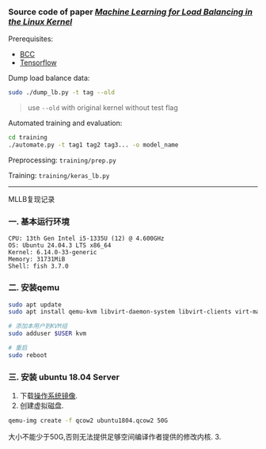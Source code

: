 ### Source code of paper [*Machine Learning for Load Balancing in the Linux Kernel*](https://doi.org/10.1145/3409963.3410492)

Prerequisites:

- [BCC](https://github.com/iovisor/bcc)
- [Tensorflow](https://www.tensorflow.org/)


Dump load balance data:
``` bash
sudo ./dump_lb.py -t tag --old
```
> use `--old` with original kernel without test flag


Automated training and evaluation:
```bash 
cd training
./automate.py -t tag1 tag2 tag3... -o model_name
```

Preprocessing: `training/prep.py`

Training: `training/keras_lb.py`


---
MLLB复现记录

### 一. 基本运行环境
```text
CPU: 13th Gen Intel i5-1335U (12) @ 4.600GHz
OS: Ubuntu 24.04.3 LTS x86_64
Kernel: 6.14.0-33-generic
Memory: 31731MiB
Shell: fish 3.7.0
```

### 二. 安装qemu
```bash
sudo apt update
sudo apt install qemu-kvm libvirt-daemon-system libvirt-clients virt-manager

# 添加本用户到KVM组
sudo adduser $USER kvm

# 重启
sudo reboot
```

### 三. 安装 ubuntu 18.04 Server
1. 下载[操作系统镜像](https://releases.ubuntu.com/18.04/).
2. 创建虚拟磁盘.
```bash
qemu-img create -f qcow2 ubuntu1804.qcow2 50G   
```
大小不能少于50G,否则无法提供足够空间编译作者提供的修改内核.
3. 